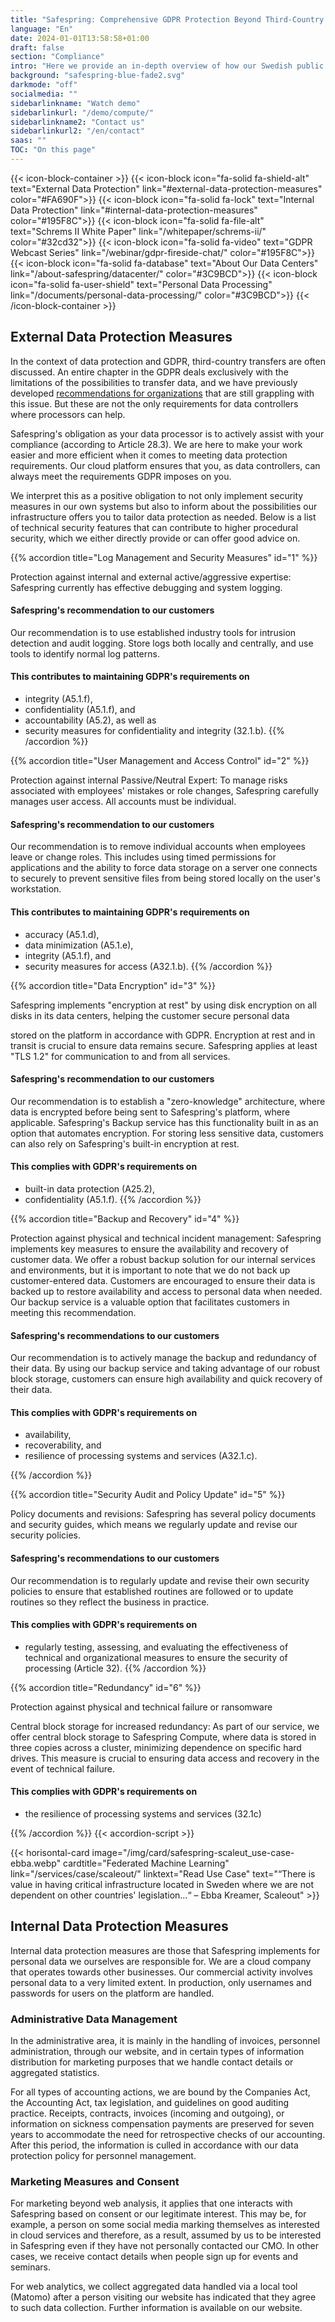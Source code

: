 ```yaml
---
title: "Safespring: Comprehensive GDPR Protection Beyond Third-Country Transfer"
language: "En"
date: 2024-01-01T13:58:58+01:00
draft: false
section: "Compliance"
intro: "Here we provide an in-depth overview of how our Swedish public cloud platform not only meets the strict requirements of GDPR, but also goes a step further to ensure your company's data protection. With Safespring, you get not just a solution that protects against data transfer to third countries, but a comprehensive strategy that covers more aspects of data protection and security."
background: "safespring-blue-fade2.svg"
darkmode: "off"
socialmedia: ""
sidebarlinkname: "Watch demo"
sidebarlinkurl: "/demo/compute/"
sidebarlinkname2: "Contact us"
sidebarlinkurl2: "/en/contact"
saas: ""
TOC: "On this page"
---
```


{{< icon-block-container >}}
{{< icon-block icon="fa-solid fa-shield-alt" text="External Data Protection" link="#external-data-protection-measures" color="#FA690F">}}
{{< icon-block icon="fa-solid fa-lock" text="Internal Data Protection" link="#internal-data-protection-measures" color="#195F8C">}}
{{< icon-block icon="fa-solid fa-file-alt" text="Schrems II White Paper" link="/whitepaper/schrems-ii/" color="#32cd32">}}
{{< icon-block icon="fa-solid fa-video" text="GDPR Webcast Series" link="/webinar/gdpr-fireside-chat/" color="#195F8C">}}
{{< icon-block icon="fa-solid fa-database" text="About Our Data Centers" link="/about-safespring/datacenter/" color="#3C9BCD">}}
{{< icon-block icon="fa-solid fa-user-shield" text="Personal Data Processing" link="/documents/personal-data-processing/" color="#3C9BCD">}}
{{< /icon-block-container >}}

## External Data Protection Measures

In the context of data protection and GDPR, third-country transfers are often discussed. An entire chapter in the GDPR deals exclusively with the limitations of the possibilities to transfer data, and we have previously developed [recommendations for organizations](/whitepaper/schrems-ii/) that are still grappling with this issue. But these are not the only requirements for data controllers where processors can help.

Safespring's obligation as your data processor is to actively assist with your compliance (according to Article 28.3). We are here to make your work easier and more efficient when it comes to meeting data protection requirements. Our cloud platform ensures that you, as data controllers, can always meet the requirements GDPR imposes on you.

We interpret this as a positive obligation to not only implement security measures in our own systems but also to inform about the possibilities our infrastructure offers you to tailor data protection as needed. Below is a list of technical security features that can contribute to higher procedural security, which we either directly provide or can offer good advice on.

{{% accordion title="Log Management and Security Measures" id="1" %}}

Protection against internal and external active/aggressive expertise: Safespring currently has effective debugging and system logging.

#### Safespring's recommendation to our customers

Our recommendation is to use established industry tools for intrusion detection and audit logging. Store logs both locally and centrally, and use tools to identify normal log patterns.

#### This contributes to maintaining GDPR's requirements on

- integrity (A5.1.f),
- confidentiality (A5.1.f), and
- accountability (A5.2), as well as
- security measures for confidentiality and integrity (32.1.b).
  {{% /accordion %}}

{{% accordion title="User Management and Access Control" id="2" %}}

Protection against internal Passive/Neutral Expert: To manage risks associated with employees' mistakes or role changes, Safespring carefully manages user access. All accounts must be individual.

#### Safespring's recommendation to our customers

Our recommendation is to remove individual accounts when employees leave or change roles. This includes using timed permissions for applications and the ability to force data storage on a server one connects to securely to prevent sensitive files from being stored locally on the user's workstation.

#### This contributes to maintaining GDPR's requirements on

- accuracy (A5.1.d),
- data minimization (A5.1.e),
- integrity (A5.1.f), and
- security measures for access (A32.1.b).
  {{% /accordion %}}

{{% accordion title="Data Encryption" id="3" %}}

Safespring implements "encryption at rest" by using disk encryption on all disks in its data centers, helping the customer secure personal data

stored on the platform in accordance with GDPR. Encryption at rest and in transit is crucial to ensure data remains secure. Safespring applies at least "TLS 1.2" for communication to and from all services.

#### Safespring's recommendation to our customers

Our recommendation is to establish a "zero-knowledge" architecture, where data is encrypted before being sent to Safespring's platform, where applicable. Safespring's Backup service has this functionality built in as an option that automates encryption. For storing less sensitive data, customers can also rely on Safespring's built-in encryption at rest.

#### This complies with GDPR's requirements on

- built-in data protection (A25.2),
- confidentiality (A5.1.f).
  {{% /accordion %}}

{{% accordion title="Backup and Recovery" id="4" %}}

Protection against physical and technical incident management: Safespring implements key measures to ensure the availability and recovery of customer data. We offer a robust backup solution for our internal services and environments, but it is important to note that we do not back up customer-entered data. Customers are encouraged to ensure their data is backed up to restore availability and access to personal data when needed. Our backup service is a valuable option that facilitates customers in meeting this recommendation.

#### Safespring's recommendations to our customers

Our recommendation is to actively manage the backup and redundancy of their data. By using our backup service and taking advantage of our robust block storage, customers can ensure high availability and quick recovery of their data.

#### This complies with GDPR's requirements on

- availability,
- recoverability, and
- resilience of processing systems and services (A32.1.c).

{{% /accordion %}}

{{% accordion title="Security Audit and Policy Update" id="5" %}}

Policy documents and revisions: Safespring has several policy documents and security guides, which means we regularly update and revise our security policies.

#### Safespring's recommendations to our customers

Our recommendation is to regularly update and revise their own security policies to ensure that established routines are followed or to update routines so they reflect the business in practice.

#### This complies with GDPR's requirements on

- regularly testing, assessing, and evaluating the effectiveness of technical and organizational measures to ensure the security of processing (Article 32).
  {{% /accordion %}}

{{% accordion title="Redundancy" id="6" %}}

Protection against physical and technical failure or ransomware

Central block storage for increased redundancy: As part of our service, we offer central block storage to Safespring Compute, where data is stored in three copies across a cluster, minimizing dependence on specific hard drives. This measure is crucial to ensuring data access and recovery in the event of technical failure.

#### This complies with GDPR's requirements on

- the resilience of processing systems and services (32.1c)

{{% /accordion %}}
{{< accordion-script >}}

{{< horisontal-card image="/img/card/safespring-scaleut_use-case-ebba.webp" cardtitle="Federated Machine Learning" link="/services/case/scaleout/" linktext="Read Use Case" text="“There is value in having critical infrastructure located in Sweden where we are not dependent on other countries' legislation...“ – Ebba Kreamer, Scaleout" >}}

## Internal Data Protection Measures

Internal data protection measures are those that Safespring implements for personal data we ourselves are responsible for. We are a cloud company that operates towards other businesses. Our commercial activity involves personal data to a very limited extent. In production, only usernames and passwords for users on the platform are handled.

### Administrative Data Management

In the administrative area, it is mainly in the handling of invoices, personnel administration, through our website, and in certain types of information distribution for marketing purposes that we handle contact details or aggregated statistics.

For all types of accounting actions, we are bound by the Companies Act, the Accounting Act, tax legislation, and guidelines on good auditing practice. Receipts, contracts, invoices (incoming and outgoing), or information on sickness compensation payments are preserved for seven years to accommodate the need for retrospective checks of our accounting. After this period, the information is culled in accordance with our data protection policy for personnel management.

### Marketing Measures and Consent

For marketing beyond web analysis, it applies that one interacts with Safespring based on consent or our legitimate interest. This may be, for example, a person on some social media marking themselves as interested in cloud services and therefore, as a result, assumed by us to be interested in Safespring even if they have not personally contacted our CMO. In other cases, we receive contact details when people sign up for events and seminars.

For web analytics, we collect aggregated data handled via a local tool (Matomo) after a person visiting our website has indicated that they agree to such data collection. Further information is available on our website.
